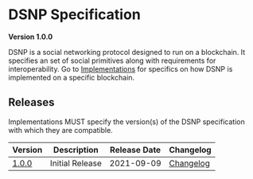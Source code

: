 # DSNP Specification
__Version 1.0.0__

DSNP is a social networking protocol designed to run on a blockchain.
It specifies an set of social primitives along with requirements for interoperability.
Go to [Implementations](/Implementations.md) for specifics on how DSNP is implemented on a specific blockchain.

## Releases

Implementations MUST specify the version(s) of the DSNP specification with which they are compatible.

| Version | Description | Release Date | Changelog |
| --- | --- | --- | --- |
| [1.0.0](https://github.com/LibertyDSNP/spec/tree/DSNP-v1.0.0) | Initial Release | 2021-09-09 | [Changelog](https://github.com/LibertyDSNP/spec/releases/tag/DSNP-v1.0.0) |
